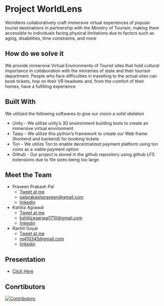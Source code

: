 
# Project WorldLens 

Worldlens collaboratively craft immersive virtual experiences of popular tourist destinations in partnership with the Ministry of Tourism, making them accessible to individuals facing physical limitations due to factors such as aging, disabilities, time constraints, and more 
## How do we solve it 
We provide immersive Virtual Environments of Tourist sites that hold cultural importance in collaboration with the ministries of state and their tourism department. People who face difficulties in travelling to the actual sites can book tickets, hop on their VR headsets and, from the comfort of their homes, have a fulfilling experience 
## Built With

We utilized the following softwares to give our vision a solid skeleton
* Unity - We utilize unity’s 3D environment building tools to create an immersive virtual environment 
* Taipy - We utilize this python’s framework to create our Web frame (frontend and backend) for booking tickets  
* Ton - We utilize Ton to enable decentralized payment platform using ton coins
as a viable payment option
* Github - Our project is stored in the github repository using github LFS extensions due to file sizes being too large

## Meet the Team
- Praveen Prakash Pal 
  - [Tweet at me](https://twitter.com/your_username) 
  - palprakashpraveen@gmail.com 
  - [linkedin](https://www.linkedin.com/in/praveen-prakash-pal-728820256/)
- Kshitiz Agrawal
  - [Tweet at me](https://twitter.com/your_username)        
  - kshitizagarwal1710@gmail.com
  - [linkedin](https://www.linkedin.com/in/kshitiz-agarwal-5360b4158/)
- Rachit Goyal
  - [Tweet at me](https://twitter.com/your_username) 
  - rg410345@gmail.com
  - [linkedin](https://www.linkedin.com/in/rachit-goyal-640b89247/)
## Presentation
- [Click Here](https://www.canva.com/design/DAFzOh0lmXA/eVELiyRzD-L1QNtOt_goMQ/edit?utm_content=DAFzOh0lmXA&utm_campaign=designshare&utm_medium=link2&utm_source=sharebutton)
## Conrtibutors
[![Contributors](https://contrib.rocks/image?repo=ksh1710/WorldLens-hackcbs)](https://github.com/ksh1710/WorldLens-hackcbs/graphs/contributors)


